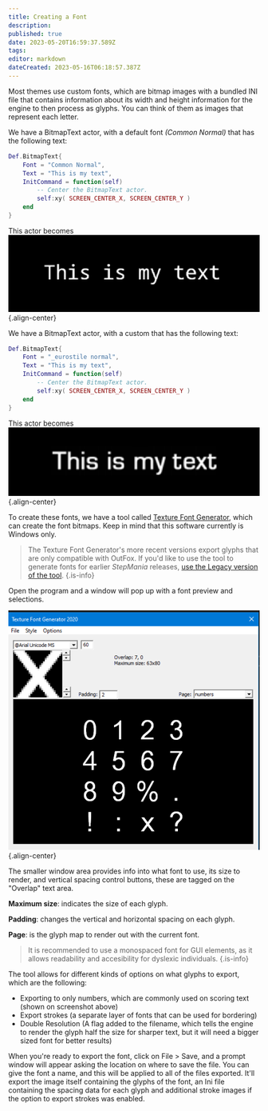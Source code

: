 ```yaml
---
title: Creating a Font
description: 
published: true
date: 2023-05-20T16:59:37.589Z
tags: 
editor: markdown
dateCreated: 2023-05-16T06:18:57.387Z
---
```


Most themes use custom fonts, which are bitmap images with a bundled INI file that contains information about its width and height information for the engine to then process as glyphs. You can think of them as images that represent each letter.

We have a BitmapText actor, with a default font *(Common Normal)* that has the following text:

```lua
Def.BitmapText{
	Font = "Common Normal",
	Text = "This is my text",
	InitCommand = function(self)
		-- Center the BitmapText actor.
		self:xy( SCREEN_CENTER_X, SCREEN_CENTER_Y )
	end
}
```

This actor becomes
![basetextexample.png](/resources/theming/creating-a-font/basetextexample.png){.align-center}

We have a BitmapText actor, with a custom that has the following text:

```lua
Def.BitmapText{
	Font = "_eurostile normal",
	Text = "This is my text",
	InitCommand = function(self)
		-- Center the BitmapText actor.
		self:xy( SCREEN_CENTER_X, SCREEN_CENTER_Y )
	end
}
```
  
This actor becomes
![customtextexample.png](/resources/theming/creating-a-font/customtextexample.png){.align-center}

To create these fonts, we have a tool called [Texture Font Generator](https://github.com/TeamRizu/Texture-Font-Generator-2020-Squirrel/releases), which can create the font bitmaps. Keep in mind that this software currently is Windows only.

> The Texture Font Generator's more recent versions export glyphs that are only compatible with OutFox. If you'd like to use the tool to generate fonts for earlier _StepMania_ releases, [use the Legacy version of the tool](https://github.com/TeamRizu/Texture-Font-Generator-2020-Squirrel/releases/download/buildv0.34/Texture_Font_Generator-Legacy.7z).
{.is-info}


Open the program and a window will pop up with a font preview and selections.

![texturefontwindow.png](/resources/theming/creating-a-font/texturefontwindow.png){.align-center}

The smaller window area provides info into what font to use, its size to render, and vertical spacing control buttons, these are tagged on the "Overlap" text area. 

**Maximum size**: indicates the size of each glyph.

**Padding**: changes the vertical and horizontal spacing on each glyph.

**Page**: is the glyph map to render out with the current font.

> It is recommended to use a monospaced font for GUI elements, as it allows readability and accesibility for dyslexic individuals.
{.is-info}

The tool allows for different kinds of options on what glyphs to export, which are the following:
- Exporting to only numbers, which are commonly used on scoring text (shown on screenshot above)
- Export strokes (a separate layer of fonts that can be used for bordering)
- Double Resolution (A flag added to the filename, which tells the engine to render the glyph half the size for sharper text, but it will need a bigger sized font for better results)

When you're ready to export the font, click on File > Save, and a prompt window will appear asking the location on where to save the file. You can give the font a name, and this will be applied to all of the files exported.
It'll export the image itself containing the glyphs of the font, an Ini file containing the spacing data for each glyph and additional stroke images if the option to export strokes was enabled.
